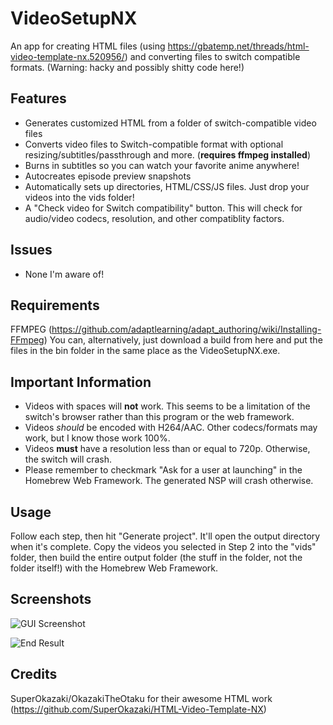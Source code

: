# VideoSetupNX

An app for creating HTML files (using https://gbatemp.net/threads/html-video-template-nx.520956/) and converting files to switch compatible formats. (Warning: hacky and possibly shitty code here!)

## Features
- Generates customized HTML from a folder of switch-compatible video files
- Converts video files to Switch-compatible format with optional resizing/subtitles/passthrough and more. (**requires ffmpeg installed**)
- Burns in subtitles so you can watch your favorite anime anywhere!
- Autocreates episode preview snapshots
- Automatically sets up directories, HTML/CSS/JS files. Just drop your videos into the vids folder!
- A "Check video for Switch compatibility" button. This will check for audio/video codecs, resolution, and other compatiblity factors.

## Issues
- None I'm aware of!

## Requirements

FFMPEG (https://github.com/adaptlearning/adapt_authoring/wiki/Installing-FFmpeg)
You can, alternatively, just download a build from here and put the files in the bin folder in the same place as the VideoSetupNX.exe.

## Important Information
- Videos with spaces will **not** work. This seems to be a limitation of the switch's browser rather than this program or the web framework.
- Videos *should* be encoded with H264/AAC. Other codecs/formats may work, but I know those work 100%.
- Videos **must** have a resolution less than or equal to 720p. Otherwise, the switch will crash.
- Please remember to checkmark "Ask for a user at launching" in the Homebrew Web Framework. The generated NSP will crash otherwise.

## Usage

Follow each step, then hit "Generate project". It'll open the output directory when it's complete. Copy the videos you selected in Step 2 into the "vids" folder, then build the entire output folder (the stuff in the folder, not the folder itself!) with the Homebrew Web Framework.

## Screenshots

![GUI Screenshot](https://i.imgur.com/pv9VFmH.png)

![End Result](https://i.imgur.com/1hu1SFj.png)

## Credits

SuperOkazaki/OkazakiTheOtaku for their awesome HTML work (https://github.com/SuperOkazaki/HTML-Video-Template-NX)
